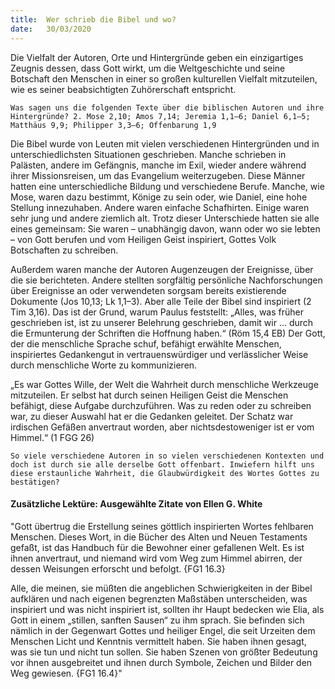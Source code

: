 ```yaml
---
title:  Wer schrieb die Bibel und wo?
date:   30/03/2020
---
```


Die Vielfalt der Autoren, Orte und Hintergründe geben ein einzigartiges Zeugnis dessen, dass Gott wirkt, um die Weltgeschichte und seine Botschaft den Menschen in einer so großen kulturellen Vielfalt mitzuteilen, wie es seiner beabsichtigten Zuhörerschaft entspricht.

`Was sagen uns die folgenden Texte über die biblischen Autoren und ihre Hintergründe? 2. Mose 2,10; Amos 7,14; Jeremia 1,1–6; Daniel 6,1–5; Matthäus 9,9; Philipper 3,3–6; Offenbarung 1,9`

Die Bibel wurde von Leuten mit vielen verschiedenen Hintergründen und in unterschiedlichsten Situationen geschrieben. Manche schrieben in Palästen, andere im Gefängnis, manche im Exil, wieder andere während ihrer Missionsreisen, um das Evangelium weiterzugeben. Diese Männer hatten eine unterschiedliche Bildung und verschiedene Berufe. Manche, wie Mose, waren dazu bestimmt, Könige zu sein oder, wie Daniel, eine hohe Stellung innezuhaben. Andere waren einfache Schafhirten. Einige waren sehr jung und andere ziemlich alt. Trotz dieser Unterschiede hatten sie alle eines gemeinsam: Sie waren – unabhängig davon, wann oder wo sie lebten – von Gott berufen und vom Heiligen Geist inspiriert, Gottes Volk Botschaften zu schreiben.

Außerdem waren manche der Autoren Augenzeugen der Ereignisse, über die sie berichteten. Andere stellten sorgfältig persönliche Nachforschungen über Ereignisse an oder verwendeten sorgsam bereits existierende Dokumente (Jos 10,13; Lk 1,1–3). Aber alle Teile der Bibel sind inspiriert (2 Tim 3,16). Das ist der Grund, warum Paulus feststellt: „Alles, was früher geschrieben ist, ist zu unserer Belehrung geschrieben, damit wir ... durch die Ermunterung der Schriften die Hoffnung haben.“ (Röm 15,4 EB) Der Gott, der die menschliche Sprache schuf, befähigt erwählte Menschen, inspiriertes Gedankengut in vertrauenswürdiger und verlässlicher Weise durch menschliche Worte zu kommunizieren.

„Es war Gottes Wille, der Welt die Wahrheit durch menschliche Werkzeuge mitzuteilen. Er selbst hat durch seinen Heiligen Geist die Menschen befähigt, diese Aufgabe durchzuführen. Was zu reden oder zu schreiben war, zu dieser Auswahl hat er die Gedanken geleitet. Der Schatz war irdischen Gefäßen anvertraut worden, aber nichtsdestoweniger ist er vom Himmel.“ (1 FGG 26)

`So viele verschiedene Autoren in so vielen verschiedenen Kontexten und doch ist durch sie alle derselbe Gott offenbart. Inwiefern hilft uns diese erstaunliche Wahrheit, die Glaubwürdigkeit des Wortes Gottes zu bestätigen?`

#### Zusätzliche Lektüre: Ausgewählte Zitate von Ellen G. White

"Gott übertrug die Erstellung seines göttlich inspirierten Wortes fehlbaren Menschen. Dieses Wort, in die Bücher des Alten und Neuen Testaments gefaßt, ist das Handbuch für die Bewohner einer gefallenen Welt. Es ist ihnen anvertraut, und niemand wird vom Weg zum Himmel abirren, der dessen Weisungen erforscht und befolgt. {FG1 16.3}

Alle, die meinen, sie müßten die angeblichen Schwierigkeiten in der Bibel aufklären und nach eigenen begrenzten Maßstäben unterscheiden, was inspiriert und was nicht inspiriert ist, sollten ihr Haupt bedecken wie Elia, als Gott in einem „stillen, sanften Sausen“ zu ihm sprach. Sie befinden sich nämlich in der Gegenwart Gottes und heiliger Engel, die seit Urzeiten dem Menschen Licht und Kenntnis vermittelt haben. Sie haben ihnen gesagt, was sie tun und nicht tun sollen. Sie haben Szenen von größter Bedeutung vor ihnen ausgebreitet und ihnen durch Symbole, Zeichen und Bilder den Weg gewiesen. {FG1 16.4}"